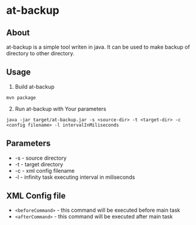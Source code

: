 # at-backup
## About
at-backup is a simple tool writen in java. It can be used to make backup of directory to other directory.
## Usage 
1. Build at-backup
```
mvn package
```
2. Run at-backup with Your parameters
```
java -jar target/at-backup.jar -s <source-dir> -t <target-dir> -c <config filename> -l intervalInMiliseconds
```

## Parameters
* -s - source directory
* -t - target directory
* -c - xml config filename
* -l - infinity task executing interval in miliseconds

## XML Config file
* ```<beforeCommand>``` - this command will be executed before main task
* ```<afterCommand>``` - this command will be executed after main task
